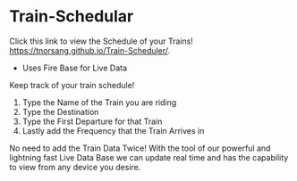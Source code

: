 # Train-Schedular

Click this link to view the Schedule of your Trains! 
https://tnorsang.github.io/Train-Scheduler/.

- Uses Fire Base for Live Data

 Keep track of your train schedule! 
 
 1) Type the Name of the Train you are riding
 2) Type the Destination 
 3) Type the First Departure for that Train
 4) Lastly add the Frequency that the Train Arrives in

 No need to add the Train Data Twice! With the tool of our powerful and lightning fast Live Data Base we 
 can update real time and has the capability to view from any device you desire. 
